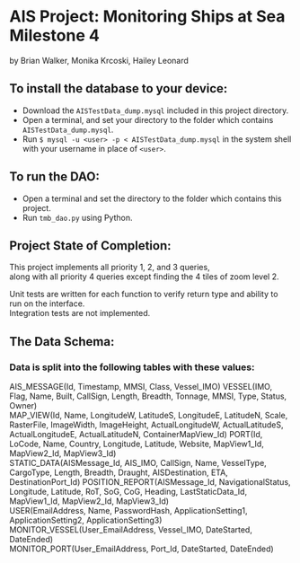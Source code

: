 # AIS Project: Monitoring Ships at Sea Milestone 4
by Brian Walker, Monika Krcoski, Hailey Leonard

## To install the database to your device: 
- Download the `AISTestData_dump.mysql` included in this project directory.  
- Open a terminal, and set your directory to the folder which contains `AISTestData_dump.mysql`.  
- Run `$ mysql -u <user> -p < AISTestData_dump.mysql` in the system shell with your username in place of `<user>`.

## To run the DAO:
- Open a terminal and set the directory to the folder which contains this project.
- Run `tmb_dao.py` using Python.

## Project State of Completion:
This project implements all priority 1, 2, and 3 queries,  
along with all priority 4 queries except finding the 4 tiles of zoom level 2.

Unit tests are written for each function to verify return type and ability to run on the interface.  
Integration tests are not implemented.

## The Data Schema:
### Data is split into the following tables with these values:
AIS_MESSAGE(Id, Timestamp, MMSI, Class, Vessel_IMO)
VESSEL(IMO, Flag, Name, Built, CallSign, Length, Breadth, Tonnage, MMSI, Type, Status, Owner)  
MAP_VIEW(Id, Name, LongitudeW, LatitudeS, LongitudeE, LatitudeN, Scale, RasterFile, ImageWidth, ImageHeight, ActualLongitudeW, ActualLatitudeS, ActualLongitudeE, ActualLatitudeN, ContainerMapView_Id)
PORT(Id, LoCode, Name, Country, Longitude, Latitude, Website, MapView1_Id, MapView2_Id, MapView3_Id)  
STATIC_DATA(AISMessage_Id, AIS_IMO, CallSign, Name, VesselType, CargoType, Length, Breadth, Draught, AISDestination, ETA, DestinationPort_Id)
POSITION_REPORT(AISMessage_Id, NavigationalStatus, Longitude, Latitude, RoT, SoG, CoG, Heading, LastStaticData_Id, MapView1_Id, MapView2_Id, MapView3_Id)  
USER(EmailAddress, Name, PasswordHash, ApplicationSetting1, ApplicationSetting2, ApplicationSetting3)  
MONITOR_VESSEL(User_EmailAddress, Vessel_IMO, DateStarted, DateEnded)  
MONITOR_PORT(User_EmailAddress, Port_Id, DateStarted, DateEnded)

